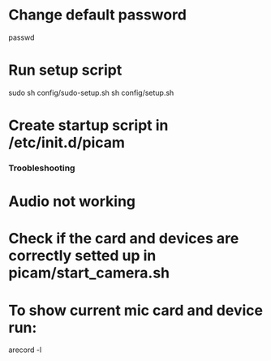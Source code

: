 # Change default password
passwd

# Run setup script
sudo sh config/sudo-setup.sh
sh config/setup.sh

# Create startup script in /etc/init.d/picam

### Troobleshooting
# Audio not working
# Check if the card and devices are correctly setted up in picam/start_camera.sh
# To show current mic card and device run:
arecord -l



